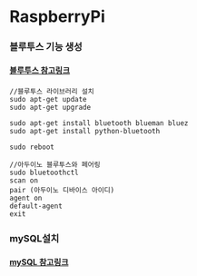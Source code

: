 # RaspberryPi

###  블루투스 기능 생성
#### [블루투스 참고링크](http://blog.naver.com/PostView.nhn?blogId=icbanq&logNo=221658773541&categoryNo=78&parentCategoryNo=0)
```
//블루투스 라이브러리 설치
sudo apt-get update
sudo apt-get upgrade

sudo apt-get install bluetooth blueman bluez
sudo apt-get install python-bluetooth

sudo reboot
```

```
//아두이노 블루투스와 페어링
sudo bluetoothctl
scan on
pair (아두이노 디바이스 아이디)
agent on
default-agent
exit
```

### mySQL설치
#### [mySQL 참고링크](https://pimylifeup.com/raspberry-pi-mysql/)
